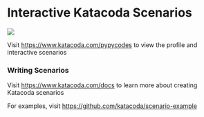 # Interactive Katacoda Scenarios

[![](http://shields.katacoda.com/katacoda/pypycodes/count.svg)](https://www.katacoda.com/pypycodes "Get your profile on Katacoda.com")

Visit https://www.katacoda.com/pypycodes to view the profile and interactive scenarios

### Writing Scenarios
Visit https://www.katacoda.com/docs to learn more about creating Katacoda scenarios

For examples, visit https://github.com/katacoda/scenario-example
